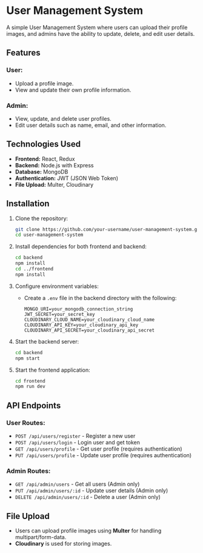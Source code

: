# User Management System

A simple User Management System where users can upload their profile images, and admins have the ability to update, delete, and edit user details.

## Features

### User:

- Upload a profile image.
- View and update their own profile information.

### Admin:

- View, update, and delete user profiles.
- Edit user details such as name, email, and other information.

## Technologies Used

- **Frontend:** React, Redux
- **Backend:** Node.js with Express
- **Database:** MongoDB
- **Authentication:** JWT (JSON Web Token)
- **File Upload:** Multer, Cloudinary

## Installation

1. Clone the repository:

   ```sh
   git clone https://github.com/your-username/user-management-system.git
   cd user-management-system
   ```

2. Install dependencies for both frontend and backend:

   ```sh
   cd backend
   npm install
   cd ../frontend
   npm install
   ```

3. Configure environment variables:

   - Create a `.env` file in the backend directory with the following:
     ```env
     MONGO_URI=your_mongodb_connection_string
     JWT_SECRET=your_secret_key
     CLOUDINARY_CLOUD_NAME=your_cloudinary_cloud_name
     CLOUDINARY_API_KEY=your_cloudinary_api_key
     CLOUDINARY_API_SECRET=your_cloudinary_api_secret
     ```

4. Start the backend server:

   ```sh
   cd backend
   npm start
   ```

5. Start the frontend application:

   ```sh
   cd frontend
   npm run dev
   ```

## API Endpoints

### User Routes:

- `POST /api/users/register` - Register a new user
- `POST /api/users/login` - Login user and get token
- `GET /api/users/profile` - Get user profile (requires authentication)
- `PUT /api/users/profile` - Update user profile (requires authentication)

### Admin Routes:

- `GET /api/admin/users` - Get all users (Admin only)
- `PUT /api/admin/users/:id` - Update user details (Admin only)
- `DELETE /api/admin/users/:id` - Delete a user (Admin only)

## File Upload

- Users can upload profile images using **Multer** for handling multipart/form-data.
- **Cloudinary** is used for storing images.



